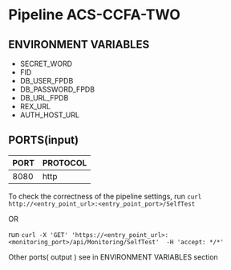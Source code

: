 # Pipeline ACS-CCFA-TWO
## ENVIRONMENT VARIABLES
 * SECRET_WORD 
 * FID 
 * DB_USER_FPDB 
 * DB_PASSWORD_FPDB 
 * DB_URL_FPDB 
 * REX_URL 
 * AUTH_HOST_URL 
## PORTS(input)
|PORT|PROTOCOL|
| ------ | ------ |
| 8080 | http |

To check the correctness of the pipeline settings, run ```curl http://<entry_point_url>:<entry_point_port>/SelfTest``` 

OR


 run ```curl -X 'GET' 'https://<entry_point_url>:<monitoring_port>/api/Monitoring/SelfTest'  -H 'accept: */*'```



Other ports( output ) see in ENVIRONMENT VARIABLES section
